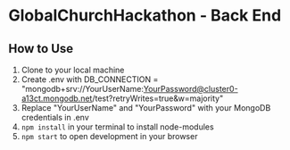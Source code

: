# GlobalChurchHackathon - Back End

## How to Use
1. Clone to your local machine
2. Create .env with DB_CONNECTION = "mongodb+srv://YourUserName:YourPassword@cluster0-a13ct.mongodb.net/test?retryWrites=true&w=majority"
3. Replace "YourUserName" and "YourPassword" with your MongoDB credentials in .env 
4. `npm install` in your terminal to install node-modules
5. `npm start` to open development in your browser
